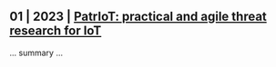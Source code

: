 ## 01 | 2023 | [PatrIoT: practical and agile threat research for IoT](https://link.springer.com/article/10.1007/s10207-022-00633-3)

... summary ...